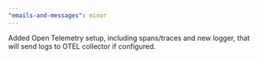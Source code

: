 ```yaml
---
"emails-and-messages": minor
---
```


Added Open Telemetry setup, including spans/traces and new logger, that will send logs to OTEL collector if configured.
